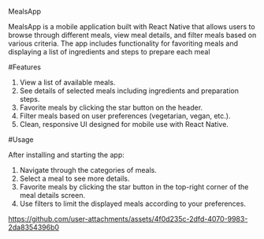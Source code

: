 
MealsApp

MealsApp is a mobile application built with React Native that allows users to browse through different meals, view meal details,
and filter meals based on various criteria.
The app includes functionality for favoriting meals and displaying a list of ingredients and steps to prepare each meal

#Features

  1) View a list of available meals.
  2) See details of selected meals including ingredients and preparation steps.
  3) Favorite meals by clicking the star button on the header.
  4) Filter meals based on user preferences (vegetarian, vegan, etc.).
  5) Clean, responsive UI designed for mobile use with React Native.

#Usage

After installing and starting the app:
  1) Navigate through the categories of meals.
  2) Select a meal to see more details.
  3) Favorite meals by clicking the star button in the top-right corner of the meal details screen.
  4) Use filters to limit the displayed meals according to your preferences.
   

https://github.com/user-attachments/assets/4f0d235c-2dfd-4070-9983-2da8354396b0




